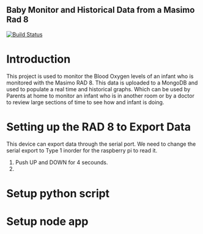 ## Baby Monitor and Historical Data from a Masimo Rad 8

[![Build Status](https://travis-ci.org/Iukekini/Baby-Monitor-RAD8.svg?branch=master)](https://travis-ci.org/Iukekini/Baby-Monitor-RAD8)

# Introduction

This project is used to monitor the Blood Oxygen levels of an infant who is monitored with the Masimo RAD 8. This data is uploaded to a MongoDB and used to populate a real time and historical graphs. Which can be used by Parents at home to monitor an infant who is in another room or by a doctor to review large sections of time to see how and infant is doing. 

# Setting up the RAD 8 to Export Data 

This device can export data through the serial port. We need to change the serial export to Type 1 inorder for the raspberry pi to read it. 

1. Push UP and DOWN for 4 secounds. 
2. 

# Setup python script

# Setup node app


